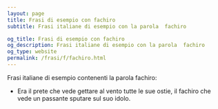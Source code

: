 ```yaml
---
layout: page
title: Frasi di esempio con fachiro 
subtitle: Frasi italiane di esempio con la parola  fachiro

og_title: Frasi di esempio con fachiro 
og_description: Frasi italiane di esempio con la parola  fachiro
og_type: website
permalink: /frasi/f/fachiro.html
---
```


Frasi italiane di esempio contenenti la parola fachiro:


- Era il prete che vede gettare al vento tutte le sue ostie, il fachiro che vede un passante sputare sul suo idolo.
